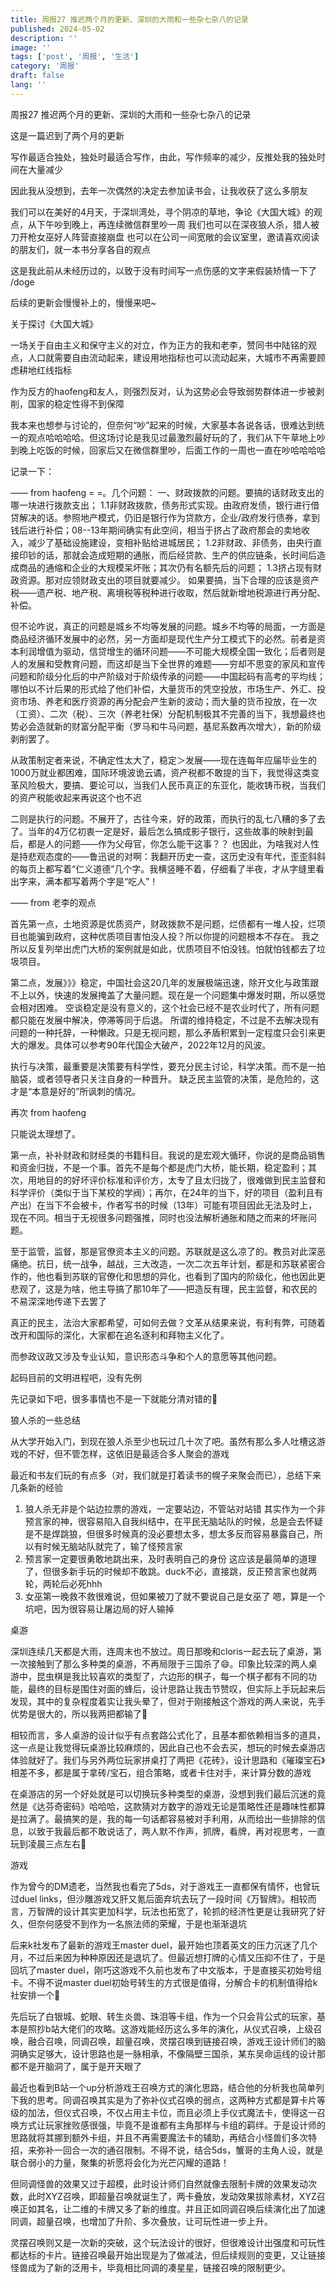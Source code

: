 ```yaml
---
title: 周报27 推迟两个月的更新、深圳的大雨和一些杂七杂八的记录
published: 2024-05-02
description: ''
image: ''
tags: ['post', '周报', '生活']
category: '周报'
draft: false
lang: ''
---
```

 周报27 推迟两个月的更新、深圳的大雨和一些杂七杂八的记录


<!-- ![Group 2](./attachments/QmYSEA4GpQp8RcYKSo4ixwermMLPXtXMAiGFyk4zuP9mCb.png) -->

这是一篇迟到了两个月的更新

写作最适合独处，独处时最适合写作，由此，写作频率的减少，反推处我的独处时间在大量减少

因此我从没想到，去年一次偶然的决定去参加读书会，让我收获了这么多朋友

我们可以在美好的4月天，于深圳湾处，寻个阴凉的草地，争论《大国大城》的观点，从下午吵到晚上，再连续微信群里吵一周
我们也可以在深夜狼人杀，猎人被刀开枪女巫好人阵营直接崩盘
也可以在公司一间宽敞的会议室里，邀请喜欢阅读的朋友们，就一本书分享各自的观点

这是我此前从未经历过的，以致于没有时间写一点伤感的文字来假装矫情一下了 /doge 

后续的更新会慢慢补上的，慢慢来吧~


 关于探讨《大国大城》

一场关于自由主义和保守主义的对立，作为正方的我和老李，赞同书中陆铭的观点，人口就需要自由流动起来，建设用地指标也可以流动起来，大城市不再需要顾虑耕地红线指标

作为反方的haofeng和友人，则强烈反对，认为这势必会导致弱势群体进一步被剥削，国家的稳定性得不到保障

我本来也想参与讨论的，但奈何“吵”起来的时候，大家基本各说各话，很难达到统一的观点哈哈哈哈。但这场讨论是我见过最激烈最好玩的了，我们从下午草地上吵到晚上吃饭的时候，回家后又在微信群里吵，后面工作的一周也一直在吵哈哈哈哈

记录一下：

—— from haofeng
= =。几个问题：
一、财政拨款的问题。要搞的话财政支出的哪一块进行拨款支出；
1.1非财政拨款，债务形式实现。由政府发债，银行进行借贷解决的话。参照地产模式，仍旧是银行作为贷款方，企业/政府发行债券，拿到钱后进行补偿；08--13年期间确实有此空间，相当于挤占了政府那会的卖地收入，减少了基础设施建设，变相补贴给进城居民；
1.2非财政、非债务，由央行直接印钞的话，那就会造成短期的通胀，而后经贷款、生产的供应链条，长时间后造成商品的通缩和企业的大规模呆坏账；其次仍有名额先后的问题；
1.3挤占现有财政资源。那对应领财政支出的项目就要减少。
如果要搞，当下合理的应该是资产税——遗产税、地产税、离境税等税种进行收取，然后就新增地税源进行再分配、补偿。

但不论咋说，真正的问题是城乡不均等发展的问题。城乡不均等的局面，一方面是商品经济循环发展中的必然，另一方面却是现代生产分工模式下的必然。前者是资本利润增值为驱动，信贷增生的循环问题——不可能大规模全国一致化；后者则是人的发展和受教育问题，而这却是当下全世界的难题——穷却不思变的家风和宣传问题和阶级分化后的中产阶级对于阶级传承的问题——中国起码有高考的平均线；哪怕以不计后果的形式给了他们补偿，大量货币的凭空投放，市场生产、外汇、投资市场、养老和医疗资源的再分配会产生新的波动；而大量的货币投放，在一次（工资）、二次（税）、三次（养老社保）分配机制极其不完善的当下，我想最终也势必会造就新的财富分配平衡（罗马和牛马问题，基尼系数再次增大），新的阶级剥削罢了。

从政策制定者来说，不确定性太大了，稳定＞发展——现在连每年应届毕业生的1000万就业都困难，国际环境波诡云谲，资产税都不敢提的当下，我觉得这类变革风险极大，要搞、要论可以，当我们人民币真正的东亚化，能收铸币税，当我们的资产税能收起来再说这个也不迟

二则是执行的问题。不展开了，古往今来，好的政策，而执行的乱七八糟的多了去了。当年的4万亿初衷一定是好，最后怎么搞成影子银行，这些故事的映射到最后，都是人的问题——作为父母官，你怎么能干这事？？
也因此，为啥我对人性是持悲观态度的——鲁迅说的对啊：我翻开历史一查，这历史没有年代，歪歪斜斜的每页上都写着“仁义道德”几个字。我横竖睡不着，仔细看了半夜，才从字缝里看出字来，满本都写着两个字是“吃人”！

—— from 老李的观点

首先第一点，土地资源是优质资产，财政拨款不是问题，烂债都有一堆人投，烂项目也能骗到政府，这种优质项目害怕没人投？所以你提的问题根本不存在。
我之所以反复列举出虎门大桥的案例就是如此，优质项目不怕没钱。怕就怕钱都去了垃圾项目。

第二点，发展》》》稳定，中国社会这20几年的发展极端迅速，除开文化与政策跟不上以外，快速的发展掩盖了大量问题。现在是一个问题集中爆发时期，所以感觉会相对困难。
空谈稳定是没有意义的，这个社会已经不是农业时代了，所有问题都只能在发展中解决，停滞等同于后退。
所谓的维持稳定，不过是不去解决现有问题的一种托辞，一种懒政。只是无视问题，那么矛盾积累到一定程度只会引来更大的爆发。具体可以参考90年代国企大破产，2022年12月的风波。

执行与决策，最重要是决策要有科学性，要充分民主讨论，科学决策。而不是一拍脑袋，或者领导者只关注自身的一种晋升。
缺乏民主监管的决策，是危险的，这才是“本意是好的”所讽刺的情况。

再次 from haofeng

只能说太理想了。

第一点，补补财政和财经类的书籍科目。我说的是宏观大循环，你说的是商品销售和资金归拢，不是一个事。首先不是每个都是虎门大桥，能长期，稳定盈利；其次，用地目的的好坏评价标准和评价方，太专了且太归拢了，很难做到民主监督和科学评价（类似于当下某校的学阀）；再尔，在24年的当下，好的项目（盈利且有产出）在当下不会被卡，作者写书的时候（13年）可能有项目因此无法及时上，现在不同。相当于无视很多问题强推，同时也没法解析通胀和随之而来的坏账问题。


至于监管，监督，那是官僚资本主义的问题。苏联就是这么凉了的。教员对此深恶痛绝。抗日，统一战争，越战，三大改造，一次二次五年计划，都是和苏联紧密合作的，他也看到苏联的官僚化和思想的异化，也看到了国内的阶级化，他也因此更悲观了，这是为啥，他主导搞了那10年了——把造反有理，民主监督，和农民的不易深深地传递下去罢了

真正的民主，法治大家都希望，可如何去做？文革从结果来说，有利有弊，可随着改开和国际的深化，大家都在追名逐利和拜物主义化了。

而参政议政又涉及专业认知，意识形态斗争和个人的意愿等其他问题。

起码目前的文明进程吧，没有先例

先记录如下吧，很多事情也不是一下就能分清对错的🤣

 狼人杀的一些总结


从大学开始入门，到现在狼人杀至少也玩过几十次了吧。虽然有那么多人吐槽这游戏的不好，但不管怎样，这依旧是最适合多人聚会的游戏

最近和书友们玩的有点多（对，我们就是打着读书的幌子来聚会而已），总结下来几条新的经验
1. 狼人杀无非是个站边拉票的游戏，一定要站边，不管站对站错
其实作为一个非预言家的神，很容易陷入自我纠结中，在平民无脑站队的时候，总是会去怀疑是不是焊跳狼，但很多时候真的没必要想太多，想太多反而容易暴露自己，所以有时候无脑站队就完了，输了怪预言家
2. 预言家一定要很勇敢地跳出来，及时表明自己的身份
这应该是最简单的道理了，但很多新手玩的时候却不敢跳。duck不必，直接跳，反正预言家也就两轮，两轮后必死hhh
3. 女巫第一晚救不救很难说，但如果被刀了就不要说自己是女巫了
嗯，算是一个坑吧，因为很容易让屠边局的好人输掉

 桌游

深圳连续几天都是大雨，连周末也不放过。周日那晚和cloris一起去玩了桌游，第一次接触到了那么多种类的桌游，不再局限于三国杀了😄。印象比较深的两人桌游中，昆虫棋是我比较喜欢的类型了，六边形的棋子，每一个棋子都有不同的功能，最终的目标是围住对面的蜂后，设计思路让我击节赞叹，但实际上手玩起来后发现，其中的复杂程度着实让我头晕了，但对于刚接触这个游戏的两人来说，先手优势是很大的，所以我两把都输了🐶

相较而言，多人桌游的设计似乎有点套路公式化了，且基本都依赖相当多的道具，这一点是让我觉得玩桌游比较麻烦的，因此自己也不会去买，想玩的时候去桌游店体验就好了。我们与另外两位玩家拼桌打了两把《花砖》，设计思路和《璀璨宝石》相差不多，都是属于拿砖/宝石，组合策略，或者卡住对手，来计算分数的游戏

在桌游店的另一个好处就是可以切换玩多种类型的桌游，没想到我们最后沉迷的竟然是《达芬奇密码》哈哈哈，这款猜对方数字的游戏无论是策略性还是趣味性都算是拉满了。最搞笑的是，我的每一句话都容易被对手利用，从而给出一些排除的信息，以致于我最后都不敢说话了，两人默不作声，抓牌，看牌，再对视思考，一直玩到凌晨三点左右🤣


 游戏

作为曾今的DM遗老，当然我也看完了5ds，对于游戏王一直都保有情怀，也曾玩过duel links，但沙雕游戏又肝又氪后面弃坑去玩了一段时间《万智牌》。相较而言，万智牌的设计其实更加科学，玩法也拓宽了，轮抓的经济性更是让我研究了好久，但奈何感受不到作为一名旅法师的荣耀，于是也渐渐退坑

后来k社发布了最新的游戏王master duel，最开始也顶着英文的压力沉迷了几个月，不过后来因为种种原因还是退坑了。但最近想打牌的心情又压抑不住了，于是回坑了master duel，刚巧这游戏不久前也发布了中文版本，于是直接买初始号组卡。不得不说master duel初始号转生的方式很是值得，分解合卡的机制值得给k社安排一个🐴

先后玩了白银城、蛇眼、转生炎兽、珠泪等卡组，作为一个只会背公式的玩家，基本是照抄b站大佬们的攻略。这游戏能经历这么多年的演化，从仪式召唤，上级召唤，融合召唤，同调召唤，超量召唤，灵摆召唤到链接召唤，游戏王设计师们的脑洞确实足够大，设计思路也是一脉相承，不像隔壁三国杀，某东吴命运线的设计那都不是开脑洞了，属于是开天眼了

最近也看到B站一个up分析游戏王召唤方式的演化思路，结合他的分析我也简单列下我的思考。同调召唤其实是为了弥补仪式召唤的弱点，这两种方式都是算卡片等级的加法，但仪式召唤，不仅占用主卡位，而且必须上手仪式魔法卡，使得这一召唤方式让玩家挫败感很强，毕竟不是谁都有主角那样与卡组的羁绊。于是设计师的思路就将其挪到额外卡组，并且不再需要魔法卡的辅助，再结合小怪兽们多次特招，来弥补一回合一次的通召限制。不得不说，结合5ds，蟹哥的主角人设，就是联合弱小的力量，聚集的祈愿将会化为光芒闪耀的道路！

但同调怪兽的效果又过于超模，此时设计师们自然就像去限制卡牌的效果发动次数，此时XYZ召唤，即超量召唤就诞生了，两卡叠放，发动效果拔除素材，XYZ召唤正如其名，让二维的卡牌又多了新的维度。并且正如同调召唤后续演化出了加速同调，超量召唤，也增加了升阶、多次叠放，让可玩性进一步上升。

灵摆召唤则又是一次新的突破，这个玩法设计的很好，但很难设计出强度和可玩性都达标的卡片。链接召唤最开始出现是为了做减法，但后续规则的变更，又让链接怪兽成为了新的泛用卡，毕竟相比同调的凑星星，链接召唤的限制更少。





